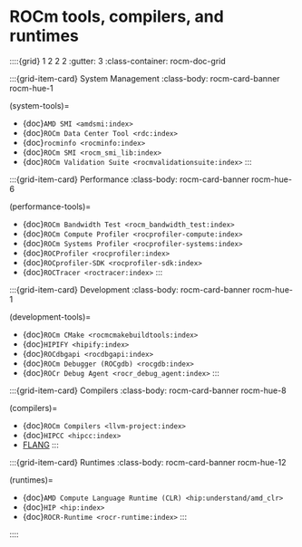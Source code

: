 <head>
  <meta charset="UTF-8">
  <meta name="description" content="ROCm API libraries & tools">
  <meta name="keywords" content="ROCm, API, libraries, tools, AI, artificial intelligence, development,
  Communications, C++ primitives, Fast Fourier transforms, FFTs, random number generators, linear
  algebra, AMD">
</head>

# ROCm tools, compilers, and runtimes

::::{grid} 1 2 2 2
:gutter: 3
:class-container: rocm-doc-grid

:::{grid-item-card} System Management
:class-body: rocm-card-banner rocm-hue-1

(system-tools)=

* {doc}`AMD SMI <amdsmi:index>`
* {doc}`ROCm Data Center Tool <rdc:index>`
* {doc}`rocminfo <rocminfo:index>`
* {doc}`ROCm SMI <rocm_smi_lib:index>`
* {doc}`ROCm Validation Suite <rocmvalidationsuite:index>`
:::

:::{grid-item-card} Performance
:class-body: rocm-card-banner rocm-hue-6

(performance-tools)=

* {doc}`ROCm Bandwidth Test <rocm_bandwidth_test:index>`
* {doc}`ROCm Compute Profiler <rocprofiler-compute:index>`
* {doc}`ROCm Systems Profiler <rocprofiler-systems:index>`
* {doc}`ROCProfiler <rocprofiler:index>`
* {doc}`ROCprofiler-SDK <rocprofiler-sdk:index>`
* {doc}`ROCTracer <roctracer:index>`
:::

:::{grid-item-card} Development
:class-body: rocm-card-banner rocm-hue-1

(development-tools)=

* {doc}`ROCm CMake <rocmcmakebuildtools:index>`
* {doc}`HIPIFY <hipify:index>`
* {doc}`ROCdbgapi <rocdbgapi:index>`
* {doc}`ROCm Debugger (ROCgdb) <rocgdb:index>`
* {doc}`ROCr Debug Agent <rocr_debug_agent:index>`
:::

:::{grid-item-card} Compilers
:class-body: rocm-card-banner rocm-hue-8

(compilers)=

* {doc}`ROCm Compilers <llvm-project:index>`
* {doc}`HIPCC <hipcc:index>`
* [FLANG](https://github.com/ROCm/flang/)
:::

:::{grid-item-card} Runtimes
:class-body: rocm-card-banner rocm-hue-12

(runtimes)=

* {doc}`AMD Compute Language Runtime (CLR) <hip:understand/amd_clr>`
* {doc}`HIP <hip:index>`
* {doc}`ROCR-Runtime <rocr-runtime:index>`
:::

::::
